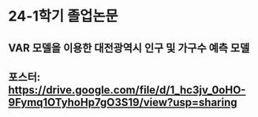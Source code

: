 # 24-1학기 졸업논문

## VAR 모델을 이용한 대전광역시 인구 및 가구수 예측 모델

## 포스터: https://drive.google.com/file/d/1_hc3jv_0oHO-9Fymq1OTyhoHp7gO3S19/view?usp=sharing
